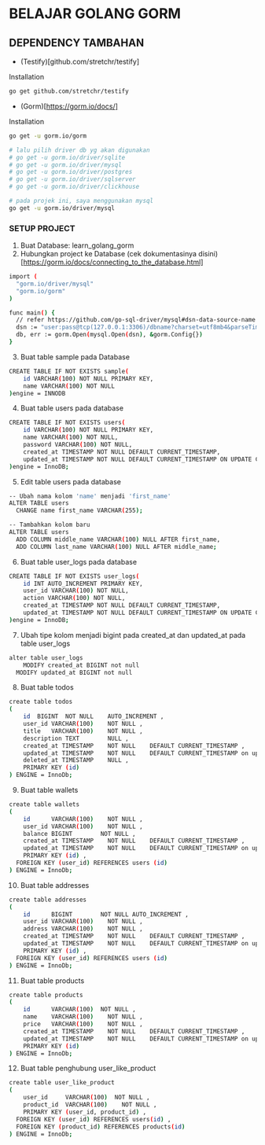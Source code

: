 # BELAJAR GOLANG GORM

## DEPENDENCY TAMBAHAN

- (Testify)[github.com/stretchr/testify]

Installation

```bash
go get github.com/stretchr/testify
```

- (Gorm)[https://gorm.io/docs/]

Installation

```bash
go get -u gorm.io/gorm

# lalu pilih driver db yg akan digunakan
# go get -u gorm.io/driver/sqlite
# go get -u gorm.io/driver/mysql
# go get -u gorm.io/driver/postgres
# go get -u gorm.io/driver/sqlserver
# go get -u gorm.io/driver/clickhouse

# pada projek ini, saya menggunakan mysql
go get -u gorm.io/driver/mysql
```

### SETUP PROJECT

1. Buat Database: learn_golang_gorm
2. Hubungkan project ke Database
   (cek dokumentasinya disini)[https://gorm.io/docs/connecting_to_the_database.html]

```bash
import (
  "gorm.io/driver/mysql"
  "gorm.io/gorm"
)

func main() {
  // refer https://github.com/go-sql-driver/mysql#dsn-data-source-name for details
  dsn := "user:pass@tcp(127.0.0.1:3306)/dbname?charset=utf8mb4&parseTime=True&loc=Local"
  db, err := gorm.Open(mysql.Open(dsn), &gorm.Config{})
}
```

3. Buat table sample pada Database

```bash
CREATE TABLE IF NOT EXISTS sample(
    id VARCHAR(100) NOT NULL PRIMARY KEY,
    name VARCHAR(100) NOT NULL
)engine = INNODB
```

4. Buat table users pada database

```bash
CREATE TABLE IF NOT EXISTS users(
    id VARCHAR(100) NOT NULL PRIMARY KEY,
    name VARCHAR(100) NOT NULL,
    password VARCHAR(100) NOT NULL,
    created_at TIMESTAMP NOT NULL DEFAULT CURRENT_TIMESTAMP,
    updated_at TIMESTAMP NOT NULL DEFAULT CURRENT_TIMESTAMP ON UPDATE CURRENT_TIMESTAMP
)engine = InnoDB;
```

5. Edit table users pada database

```bash
-- Ubah nama kolom 'name' menjadi 'first_name'
ALTER TABLE users
  CHANGE name first_name VARCHAR(255);

-- Tambahkan kolom baru
ALTER TABLE users
  ADD COLUMN middle_name VARCHAR(100) NULL AFTER first_name,
  ADD COLUMN last_name VARCHAR(100) NULL AFTER middle_name;

```

6. Buat table user_logs pada database

```bash
CREATE TABLE IF NOT EXISTS user_logs(
    id INT AUTO_INCREMENT PRIMARY KEY,
    user_id VARCHAR(100) NOT NULL,
    action VARCHAR(100) NOT NULL,
    created_at TIMESTAMP NOT NULL DEFAULT CURRENT_TIMESTAMP,
    updated_at TIMESTAMP NOT NULL DEFAULT CURRENT_TIMESTAMP ON UPDATE CURRENT_TIMESTAMP
)engine = InnoDB;
```

7. Ubah tipe kolom menjadi bigint pada created_at dan updated_at pada table user_logs

```bash
alter table user_logs
	MODIFY created_at BIGINT not null
  MODIFY updated_at BIGINT not null
```

8. Buat table todos

```bash
create table todos
(
	id	BIGINT	NOT NULL	AUTO_INCREMENT ,
	user_id VARCHAR(100)	NOT NULL ,
	title 	VARCHAR(100)	NOT NULL ,
	description TEXT		NULL ,
	created_at TIMESTAMP	NOT NULL	DEFAULT CURRENT_TIMESTAMP ,
	updated_at TIMESTAMP	NOT NULL	DEFAULT CURRENT_TIMESTAMP on update CURRENT_TIMESTAMP,
	deleted_at TIMESTAMP	NULL ,
	PRIMARY KEY (id)
) ENGINE = InnoDb;
```

9. Buat table wallets

```bash
create table wallets
(
	id	    VARCHAR(100)	NOT NULL ,
	user_id VARCHAR(100)	NOT NULL ,
	balance BIGINT	      NOT NULL ,
	created_at TIMESTAMP	NOT NULL	DEFAULT CURRENT_TIMESTAMP ,
	updated_at TIMESTAMP	NOT NULL	DEFAULT CURRENT_TIMESTAMP on update CURRENT_TIMESTAMP,
	PRIMARY KEY (id) ,
  FOREIGN KEY (user_id) REFERENCES users (id)
) ENGINE = InnoDb;
```

10. Buat table addresses

```bash
create table addresses
(
	id	    BIGINT	      NOT NULL AUTO_INCREMENT ,
	user_id VARCHAR(100)	NOT NULL ,
	address VARCHAR(100)	NOT NULL ,
	created_at TIMESTAMP	NOT NULL	DEFAULT CURRENT_TIMESTAMP ,
	updated_at TIMESTAMP	NOT NULL	DEFAULT CURRENT_TIMESTAMP on update CURRENT_TIMESTAMP,
	PRIMARY KEY (id) ,
  FOREIGN KEY (user_id) REFERENCES users (id)
) ENGINE = InnoDb;
```

11. Buat table products

```bash
create table products
(
	id	    VARCHAR(100)  NOT NULL ,
	name    VARCHAR(100)	NOT NULL ,
	price   VARCHAR(100)	NOT NULL ,
	created_at TIMESTAMP	NOT NULL	DEFAULT CURRENT_TIMESTAMP ,
	updated_at TIMESTAMP	NOT NULL	DEFAULT CURRENT_TIMESTAMP on update CURRENT_TIMESTAMP,
	PRIMARY KEY (id)
) ENGINE = InnoDb;
```

12. Buat table penghubung user_like_product

```bash
create table user_like_product
(
	user_id	    VARCHAR(100)  NOT NULL ,
	product_id  VARCHAR(100)	NOT NULL ,
	PRIMARY KEY (user_id, product_id) ,
  FOREIGN KEY (user_id) REFERENCES users(id) ,
  FOREIGN KEY (product_id) REFERENCES products(id)
) ENGINE = InnoDb;
```

